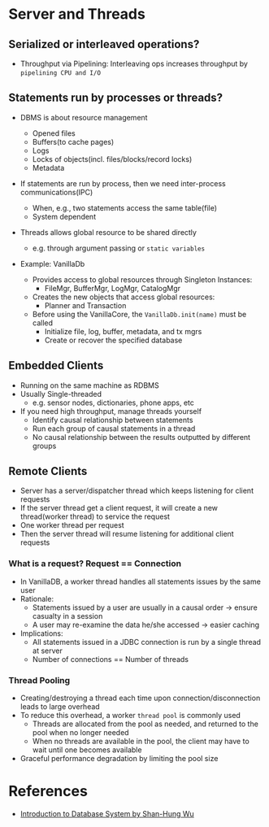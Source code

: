 # Server and Threads
## Serialized or interleaved operations?
* Throughput via Pipelining: Interleaving ops increases throughput by `pipelining CPU and I/O`

## Statements run by processes or threads?
* DBMS is about resource management
	* Opened files
	* Buffers(to cache pages)
	* Logs 
	* Locks of objects(incl. files/blocks/record locks)
	* Metadata

* If statements are run by process, then we need inter-process communications(IPC)
	* When, e.g., two statements access the same table(file)
	* System dependent
* Threads allows global resource to be shared directly
	* e.g. through argument passing or `static variables`

* Example: VanillaDb
	* Provides access to global resources through Singleton Instances:
		* FileMgr, BufferMgr, LogMgr, CatalogMgr
	* Creates the new objects that access global resources:
		* Planner and Transaction
	* Before using the VanillaCore, the ```VanillaDb.init(name)``` must be called
		* Initialize file, log, buffer, metadata, and tx mgrs
		* Create or recover the specified database

## Embedded Clients
* Running on the same machine as RDBMS
* Usually Single-threaded
	* e.g. sensor nodes, dictionaries, phone apps, etc
* If you need high throughput, manage threads yourself
	* Identify causal relationship between statements
	* Run each group of causal statements in a thread
	* No causal relationship between the results outputted by different groups

## Remote Clients
* Server has a server/dispatcher thread which keeps listening for client requests
* If the server thread get a client request, it will create a new thread(worker thread) to service the request
* One worker thread per request
* Then the server thread will resume listening for additional client requests

### What is a request? Request == Connection
* In VanillaDB, a worker thread handles all statements issues by the same user
* Rationale:
	* Statements issued by a user are usually in a causal order -> ensure casualty in a session
	* A user may re-examine the data he/she accessed -> easier caching
* Implications:
	* All statements issued in a JDBC connection is run by a single thread at server
	* Number of connections == Number of threads

### Thread Pooling
* Creating/destroying a thread each time upon connection/disconnection leads to large overhead
* To reduce this overhead, a worker `thread pool` is commonly used
	* Threads are allocated from the pool as needed, and returned to the pool when no longer needed
	* When no threads are available in the pool, the client may have to wait until one becomes available
* Graceful performance degradation by limiting the pool size

# References
* [Introduction to Database System by Shan-Hung Wu](https://www.youtube.com/watch?v=E4DLGaZGWMk&list=PLS0SUwlYe8cyln89Srqmmlw42CiCBT6Zn&index=15)
